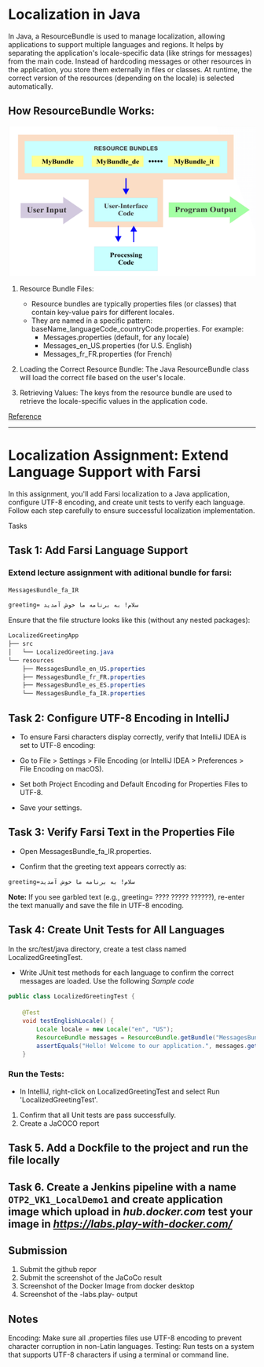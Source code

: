 # Localization in Java
In Java, a ResourceBundle is used to manage localization, allowing applications to support multiple languages and regions. 
It helps by separating the application's locale-specific data (like strings for messages) from the main code. 
Instead of hardcoding messages or other resources in the application, you store them externally in files or classes. 
At runtime, the correct version of the resources (depending on the locale) is selected automatically.

## How ResourceBundle Works:

![Resource Bundle](/Images/rBundle2.png)

1. Resource Bundle Files:


   - Resource bundles are typically properties files (or classes) that contain key-value pairs for different locales.
   - They are named in a specific pattern: baseName_languageCode_countryCode.properties. For example:
      - Messages.properties (default, for any locale)
      - Messages_en_US.properties (for U.S. English)
      - Messages_fr_FR.properties (for French)

3. Loading the Correct Resource Bundle: The Java ResourceBundle class will load the correct file based on the user's locale.

4. Retrieving Values: The keys from the resource bundle are used to retrieve the locale-specific values in the application code.

[Reference](https://phrase.com/blog/posts/a-beginners-guide-to-java-internationalization/)

--------------------------
# Localization Assignment: Extend Language Support with Farsi
In this assignment, you'll add Farsi localization to a Java application, configure UTF-8 encoding, and create unit tests to verify each language. Follow each step carefully to ensure successful localization implementation.



Tasks


## Task 1: Add Farsi Language Support
### Extend lecture assignment with aditional bundle for farsi:
   `MessagesBundle_fa_IR`
```css
greeting= سلام! به برنامه ما خوش آمدید
```
Ensure that the file structure looks like this (without any nested packages):

```css
LocalizedGreetingApp
├── src
│   └── LocalizedGreeting.java
└── resources
    ├── MessagesBundle_en_US.properties
    ├── MessagesBundle_fr_FR.properties
    ├── MessagesBundle_es_ES.properties
    └── MessagesBundle_fa_IR.properties


```
## Task 2: Configure UTF-8 Encoding in IntelliJ
- To ensure Farsi characters display correctly, verify that IntelliJ IDEA is set to UTF-8 encoding:

- Go to File > Settings > File Encoding (or IntelliJ IDEA > Preferences > File Encoding on macOS).
- Set both Project Encoding and Default Encoding for Properties Files to UTF-8.
- Save your settings.

## Task 3: Verify Farsi Text in the Properties File
- Open MessagesBundle_fa_IR.properties.

- Confirm that the greeting text appears correctly as:
```css
greeting=سلام! به برنامه ما خوش آمدید

```
**Note:** If you see garbled text (e.g., greeting= ???? ????? ??????), re-enter the text manually and save the file in UTF-8 encoding.

## Task 4: Create Unit Tests for All Languages
In the src/test/java directory, create a test class named LocalizedGreetingTest.

- Write JUnit test methods for each language to confirm the correct messages are loaded. Use the following *Sample code*
```java
public class LocalizedGreetingTest {

    @Test
    void testEnglishLocale() {
        Locale locale = new Locale("en", "US");
        ResourceBundle messages = ResourceBundle.getBundle("MessagesBundle", locale);
        assertEquals("Hello! Welcome to our application.", messages.getString("greeting"));
    }

```
### Run the Tests:

- In IntelliJ, right-click on LocalizedGreetingTest and select Run 'LocalizedGreetingTest'.
1. Confirm that all Unit tests are pass successfully.
2. Create a JaCOCO report

## Task 5. Add a Dockfile to the project and run the file locally
## Task 6. Create a Jenkins pipeline with a name `OTP2_VK1_LocalDemo1` and create application image which upload in *hub.docker.com* test your image in *https://labs.play-with-docker.com/*

## Submission
1. Submit the github repor
2. Submit the screenshot of the JaCoCo result
3. Screenshot of the Docker Image from docker desktop
4. Screenshot of the -labs.play- output
## Notes
Encoding: Make sure all .properties files use UTF-8 encoding to prevent character corruption in non-Latin languages.
Testing: Run tests on a system that supports UTF-8 characters if using a terminal or command line.

```

